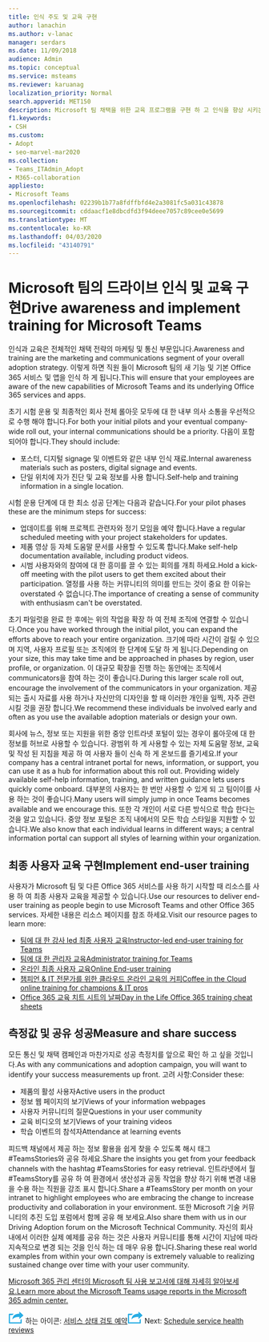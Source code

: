 ```yaml
---
title: 인식 주도 및 교육 구현
author: lanachin
ms.author: v-lanac
manager: serdars
ms.date: 11/09/2018
audience: Admin
ms.topic: conceptual
ms.service: msteams
ms.reviewer: karuanag
localization_priority: Normal
search.appverid: MET150
description: Microsoft 팀 채택을 위한 교육 프로그램을 구현 하 고 인식을 향상 시키는 방법에 대해 알아봅니다.
f1.keywords:
- CSH
ms.custom:
- Adopt
- seo-marvel-mar2020
ms.collection:
- Teams_ITAdmin_Adopt
- M365-collaboration
appliesto:
- Microsoft Teams
ms.openlocfilehash: 02239b1b77a8fdffbfd4e2a3081fc5a031c43878
ms.sourcegitcommit: cddaacf1e8dbcdfd3f94deee7057c89cee0e5699
ms.translationtype: MT
ms.contentlocale: ko-KR
ms.lasthandoff: 04/03/2020
ms.locfileid: "43140791"
---
```

# <a name="drive-awareness-and-implement-training-for-microsoft-teams"></a><span data-ttu-id="81d1e-103">Microsoft 팀의 드라이브 인식 및 교육 구현</span><span class="sxs-lookup"><span data-stu-id="81d1e-103">Drive awareness and implement training for Microsoft Teams</span></span>

<span data-ttu-id="81d1e-104">인식과 교육은 전체적인 채택 전략의 마케팅 및 통신 부문입니다.</span><span class="sxs-lookup"><span data-stu-id="81d1e-104">Awareness and training are the marketing and communications segment of your overall adoption strategy.</span></span> <span data-ttu-id="81d1e-105">이렇게 하면 직원 들이 Microsoft 팀의 새 기능 및 기본 Office 365 서비스 및 앱을 인식 하 게 됩니다.</span><span class="sxs-lookup"><span data-stu-id="81d1e-105">This will ensure that your employees are aware of the new capabilities of Microsoft Teams and its underlying Office 365 services and apps.</span></span>
   
<span data-ttu-id="81d1e-106">초기 시험 운용 및 최종적인 회사 전체 롤아웃 모두에 대 한 내부 의사 소통을 우선적으로 수행 해야 합니다.</span><span class="sxs-lookup"><span data-stu-id="81d1e-106">For both your initial pilots and your eventual company-wide roll out, your internal communications should be a priority.</span></span> <span data-ttu-id="81d1e-107">다음이 포함 되어야 합니다.</span><span class="sxs-lookup"><span data-stu-id="81d1e-107">They should include:</span></span>

- <span data-ttu-id="81d1e-108">포스터, 디지털 signage 및 이벤트와 같은 내부 인식 재료.</span><span class="sxs-lookup"><span data-stu-id="81d1e-108">Internal awareness materials such as posters, digital signage and events.</span></span>
- <span data-ttu-id="81d1e-109">단일 위치에 자가 진단 및 교육 정보를 사용 합니다.</span><span class="sxs-lookup"><span data-stu-id="81d1e-109">Self-help and training information in a single location.</span></span>

<span data-ttu-id="81d1e-110">시험 운용 단계에 대 한 최소 성공 단계는 다음과 같습니다.</span><span class="sxs-lookup"><span data-stu-id="81d1e-110">For your pilot phases these are the minimum steps for success:</span></span>

- <span data-ttu-id="81d1e-111">업데이트를 위해 프로젝트 관련자와 정기 모임을 예약 합니다.</span><span class="sxs-lookup"><span data-stu-id="81d1e-111">Have a regular scheduled meeting with your project stakeholders for updates.</span></span>
- <span data-ttu-id="81d1e-112">제품 영상 등 자체 도움말 문서를 사용할 수 있도록 합니다.</span><span class="sxs-lookup"><span data-stu-id="81d1e-112">Make self-help documentation available, including product videos.</span></span>
- <span data-ttu-id="81d1e-113">시범 사용자와의 참여에 대 한 흥미를 끌 수 있는 회의를 개최 하세요.</span><span class="sxs-lookup"><span data-stu-id="81d1e-113">Hold a kick-off meeting with the pilot users to get them excited about their participation.</span></span> <span data-ttu-id="81d1e-114">열정를 사용 하는 커뮤니티의 의미를 만드는 것이 중요 한 이유는 overstated 수 없습니다.</span><span class="sxs-lookup"><span data-stu-id="81d1e-114">The importance of creating a sense of community with enthusiasm can't be overstated.</span></span>

<span data-ttu-id="81d1e-115">초기 파일럿을 완료 한 후에는 위의 작업을 확장 하 여 전체 조직에 연결할 수 있습니다.</span><span class="sxs-lookup"><span data-stu-id="81d1e-115">Once you have worked through the initial pilot, you can expand the efforts above to reach your entire organization.</span></span> <span data-ttu-id="81d1e-116">크기에 따라 시간이 걸릴 수 있으며 지역, 사용자 프로필 또는 조직에의 한 단계에 도달 하 게 됩니다.</span><span class="sxs-lookup"><span data-stu-id="81d1e-116">Depending on your size, this may take time and be approached in phases by region, user profile, or organization.</span></span> <span data-ttu-id="81d1e-117">이 대규모 확장을 진행 하는 동안에는 조직에서 communicators을 참여 하는 것이 좋습니다.</span><span class="sxs-lookup"><span data-stu-id="81d1e-117">During this larger scale roll out, encourage the involvement of the communicators in your organization.</span></span> <span data-ttu-id="81d1e-118">제공 되는 출시 자료를 사용 하거나 자신만의 디자인을 할 때 이러한 개인을 일찍, 자주 관련 시킬 것을 권장 합니다.</span><span class="sxs-lookup"><span data-stu-id="81d1e-118">We recommend these individuals be involved early and often as you use the available adoption materials or design your own.</span></span>

<span data-ttu-id="81d1e-119">회사에 뉴스, 정보 또는 지원을 위한 중앙 인트라넷 포털이 있는 경우이 롤아웃에 대 한 정보를 허브로 사용할 수 있습니다. 광범위 하 게 사용할 수 있는 자체 도움말 정보, 교육 및 작성 된 지침을 제공 하 여 사용자 들이 신속 하 게 온보드를 즐기세요.</span><span class="sxs-lookup"><span data-stu-id="81d1e-119">If your company has a central intranet portal for news, information, or support, you can use it as a hub for information about this roll out. Providing widely available self-help information, training, and written guidance lets users quickly come onboard.</span></span> <span data-ttu-id="81d1e-120">대부분의 사용자는 한 번만 사용할 수 있게 되 고 팀이이를 사용 하는 것이 좋습니다.</span><span class="sxs-lookup"><span data-stu-id="81d1e-120">Many users will simply jump in once Teams becomes available and we encourage this.</span></span> <span data-ttu-id="81d1e-121">또한 각 개인이 서로 다른 방식으로 학습 한다는 것을 알고 있습니다. 중앙 정보 포털은 조직 내에서의 모든 학습 스타일을 지원할 수 있습니다.</span><span class="sxs-lookup"><span data-stu-id="81d1e-121">We also know that each individual learns in different ways; a central information portal can support all styles of learning within your organization.</span></span>

## <a name="implement-end-user-training"></a><span data-ttu-id="81d1e-122">최종 사용자 교육 구현</span><span class="sxs-lookup"><span data-stu-id="81d1e-122">Implement end-user training</span></span>

<span data-ttu-id="81d1e-123">사용자가 Microsoft 팀 및 다른 Office 365 서비스를 사용 하기 시작할 때 리소스를 사용 하 여 최종 사용자 교육을 제공할 수 있습니다.</span><span class="sxs-lookup"><span data-stu-id="81d1e-123">Use our resources to deliver end-user training as people begin to use Microsoft Teams and other Office 365 services.</span></span> <span data-ttu-id="81d1e-124">자세한 내용은 리소스 페이지를 참조 하세요.</span><span class="sxs-lookup"><span data-stu-id="81d1e-124">Visit our resource pages to learn more:</span></span>

- [<span data-ttu-id="81d1e-125">팀에 대 한 강사 led 최종 사용자 교육</span><span class="sxs-lookup"><span data-stu-id="81d1e-125">Instructor-led end-user training for Teams</span></span>](instructor-led-training-teams-landing-page.md)
- [<span data-ttu-id="81d1e-126">팀에 대 한 관리자 교육</span><span class="sxs-lookup"><span data-stu-id="81d1e-126">Administrator training for Teams</span></span>](itadmin-readiness.md)
- [<span data-ttu-id="81d1e-127">온라인 최종 사용자 교육</span><span class="sxs-lookup"><span data-stu-id="81d1e-127">Online End-user training</span></span>](enduser-training.md)
- [<span data-ttu-id="81d1e-128">챔피언 & IT 전문가를 위한 클라우드 온라인 교육의 커피</span><span class="sxs-lookup"><span data-stu-id="81d1e-128">Coffee in the Cloud online training for champions & IT pros</span></span>](https://aka.ms/CoffeeintheCloud) 
- [<span data-ttu-id="81d1e-129">Office 365 교육 치트 시트의 날짜</span><span class="sxs-lookup"><span data-stu-id="81d1e-129">Day in the Life Office 365 training cheat sheets</span></span>](https://aka.ms/O365AdoptionTools)

## <a name="measure-and-share-success"></a><span data-ttu-id="81d1e-130">측정값 및 공유 성공</span><span class="sxs-lookup"><span data-stu-id="81d1e-130">Measure and share success</span></span>

<span data-ttu-id="81d1e-131">모든 통신 및 채택 캠페인과 마찬가지로 성공 측정치를 앞으로 확인 하 고 싶을 것입니다.</span><span class="sxs-lookup"><span data-stu-id="81d1e-131">As with any communications and adoption campaign, you will want to identify your success measurements up front.</span></span> <span data-ttu-id="81d1e-132">고려 사항:</span><span class="sxs-lookup"><span data-stu-id="81d1e-132">Consider these:</span></span>

- <span data-ttu-id="81d1e-133">제품의 활성 사용자</span><span class="sxs-lookup"><span data-stu-id="81d1e-133">Active users in the product</span></span>
- <span data-ttu-id="81d1e-134">정보 웹 페이지의 보기</span><span class="sxs-lookup"><span data-stu-id="81d1e-134">Views of your information webpages</span></span>
- <span data-ttu-id="81d1e-135">사용자 커뮤니티의 질문</span><span class="sxs-lookup"><span data-stu-id="81d1e-135">Questions in your user community</span></span>
- <span data-ttu-id="81d1e-136">교육 비디오의 보기</span><span class="sxs-lookup"><span data-stu-id="81d1e-136">Views of your training videos</span></span>
- <span data-ttu-id="81d1e-137">학습 이벤트의 참석자</span><span class="sxs-lookup"><span data-stu-id="81d1e-137">Attendance at learning events</span></span>

<span data-ttu-id="81d1e-138">피드백 채널에서 제공 하는 정보 활용을 쉽게 찾을 수 있도록 해시 태그 #TeamsStories와 공유 하세요.</span><span class="sxs-lookup"><span data-stu-id="81d1e-138">Share the insights you get from your feedback channels with the hashtag #TeamsStories for easy retrieval.</span></span> <span data-ttu-id="81d1e-139">인트라넷에서 월 #TeamsStory를 공유 하 여 환경에서 생산성과 공동 작업을 향상 하기 위해 변경 내용을 수용 하는 직원을 강조 표시 합니다.</span><span class="sxs-lookup"><span data-stu-id="81d1e-139">Share a #TeamsStory per month on your intranet to highlight employees who are embracing the change to increase productivity and collaboration in your environment.</span></span> <span data-ttu-id="81d1e-140">또한 Microsoft 기술 커뮤니티의 추진 도입 포럼에서 함께 공유 해 보세요.</span><span class="sxs-lookup"><span data-stu-id="81d1e-140">Also share them with us in our Driving Adoption forum on the Microsoft Technical Community.</span></span> <span data-ttu-id="81d1e-141">자신의 회사 내에서 이러한 실제 예제를 공유 하는 것은 사용자 커뮤니티를 통해 시간이 지남에 따라 지속적으로 변경 되는 것을 인식 하는 데 매우 유용 합니다.</span><span class="sxs-lookup"><span data-stu-id="81d1e-141">Sharing these real world examples from within your own company is extremely valuable to realizing sustained change over time with your user community.</span></span>

[<span data-ttu-id="81d1e-142">Microsoft 365 관리 센터의 Microsoft 팀 사용 보고서에 대해 자세히 알아보세요.</span><span class="sxs-lookup"><span data-stu-id="81d1e-142">Learn more about the Microsoft Teams usage reports in the Microsoft 365 admin center.</span></span>](teams-activity-reports.md)

<span data-ttu-id="81d1e-143">![다음 단계를 설명](media/teams-adoption-next-icon.png) 하는 아이콘: [서비스 상태 검토 예약](teams-adoption-schedule-service-health-reviews.md)</span><span class="sxs-lookup"><span data-stu-id="81d1e-143">![An icon depicting the next steps](media/teams-adoption-next-icon.png) Next: [Schedule service health reviews](teams-adoption-schedule-service-health-reviews.md)</span></span>
